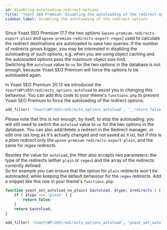 ```yaml
---
id: disabling-autoloading-redirect-options
title: "Yoast SEO Premium: Disabling the autoloading of the redirect options"
sidebar_label: Disabling the autoloading of the redirect options
---
```


Since Yoast SEO Premium 17.7 the two options (`wpseo-premium-redirects-export-plain` and `wpseo-premium-redirects-export-regex`) used to calculate the redirect destinations are autoloaded to save two queries.
If the number of redirects grows bigger, you may be interested in disabling the autoloading of such options, e.g. when you are using object caching and the autoloaded options pass the maximum object size limit.  
Switching the `autoload` value to `no` for the two options in the database is not enough, because Yoast SEO Premium will force the options to be autoloaded again.

In Yoast SEO Premium 20.13 we introduced the `Yoast\WP\SEO\redirects_options_autoload` to assist you in changing this behaviour. You can add this code to your theme's `functions.php` to prevent Yoast SEO Premium to force the autoloading of the redirect options: 

```php
add_filter( 'Yoast\WP\SEO\redirects_options_autoload', '__return_false');
```

Please note that this is not enough, by itself, to stop the autoloading: you will still need to switch the `autoload` value to `no` for the two options in the database.
You can also add/delete a redirect in the Redirect manager, or edit one (as long as it's actually changed and not saved as it is), but if this is a _plain_ redirect only the `wpseo-premium-redirects-export-plain`, and the same for _regex_ redirects.

Besides the value for `autoload`, the filter also accepts two parameters: the type of the redirects (either `plain` or `regex`) and the array of the redirects currently defined.  
So for example you can ensure that the option for `plain` redirects won't be autoloaded, while keeping the default behaviour for the `regex` redirects. Add a snippet like this one in your theme's `functions.php`:

```php
function yoast_set_autoload_no_plain( $autoload, $type, $redirects ) {
	if ( $type === 'plain' ) {
		return false;
	}
	return $autoload;
}

add_filter( 'Yoast\WP\SEO\redirects_options_autoload', 'yoast_set_autoload_no_plain', 3, 10);
```
